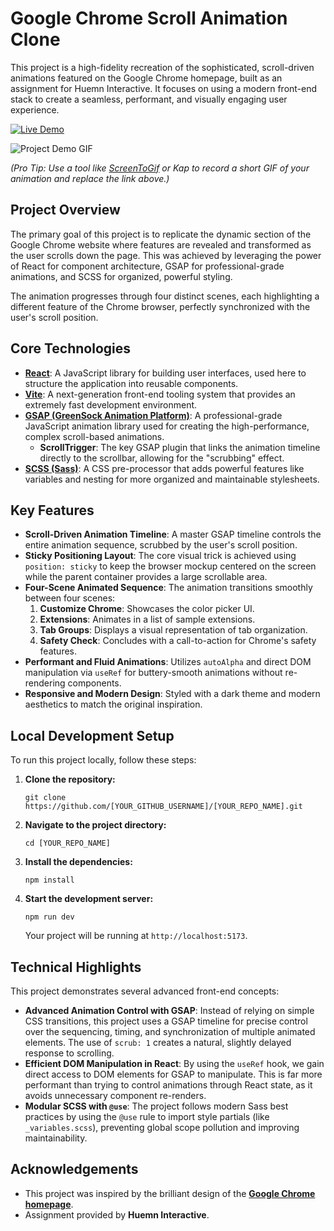 # Google Chrome Scroll Animation Clone

This project is a high-fidelity recreation of the sophisticated, scroll-driven animations featured on the Google Chrome homepage, built as an assignment for Huemn Interactive. It focuses on using a modern front-end stack to create a seamless, performant, and visually engaging user experience.

[![Live Demo](https://img.shields.io/badge/Live-Demo-brightgreen)](https://[YOUR_LIVE_DEMO_LINK_HERE])

![Project Demo GIF](https://[YOUR_SCREENSHOT_OR_GIF_LINK_HERE])

*(Pro Tip: Use a tool like [ScreenToGif](https://www.screentogif.com/) or Kap to record a short GIF of your animation and replace the link above.)*

## Project Overview

The primary goal of this project is to replicate the dynamic section of the Google Chrome website where features are revealed and transformed as the user scrolls down the page. This was achieved by leveraging the power of React for component architecture, GSAP for professional-grade animations, and SCSS for organized, powerful styling.

The animation progresses through four distinct scenes, each highlighting a different feature of the Chrome browser, perfectly synchronized with the user's scroll position.

## Core Technologies

*   **[React](https://reactjs.org/)**: A JavaScript library for building user interfaces, used here to structure the application into reusable components.
*   **[Vite](https://vitejs.dev/)**: A next-generation front-end tooling system that provides an extremely fast development environment.
*   **[GSAP (GreenSock Animation Platform)](https://greensock.com/gsap/)**: A professional-grade JavaScript animation library used for creating the high-performance, complex scroll-based animations.
    *   **ScrollTrigger**: The key GSAP plugin that links the animation timeline directly to the scrollbar, allowing for the "scrubbing" effect.
*   **[SCSS (Sass)](https://sass-lang.com/)**: A CSS pre-processor that adds powerful features like variables and nesting for more organized and maintainable stylesheets.

## Key Features

*   **Scroll-Driven Animation Timeline**: A master GSAP timeline controls the entire animation sequence, scrubbed by the user's scroll position.
*   **Sticky Positioning Layout**: The core visual trick is achieved using `position: sticky` to keep the browser mockup centered on the screen while the parent container provides a large scrollable area.
*   **Four-Scene Animated Sequence**: The animation transitions smoothly between four scenes:
    1.  **Customize Chrome**: Showcases the color picker UI.
    2.  **Extensions**: Animates in a list of sample extensions.
    3.  **Tab Groups**: Displays a visual representation of tab organization.
    4.  **Safety Check**: Concludes with a call-to-action for Chrome's safety features.
*   **Performant and Fluid Animations**: Utilizes `autoAlpha` and direct DOM manipulation via `useRef` for buttery-smooth animations without re-rendering components.
*   **Responsive and Modern Design**: Styled with a dark theme and modern aesthetics to match the original inspiration.

## Local Development Setup

To run this project locally, follow these steps:

1.  **Clone the repository:**
    ```
    git clone https://github.com/[YOUR_GITHUB_USERNAME]/[YOUR_REPO_NAME].git
    ```

2.  **Navigate to the project directory:**
    ```
    cd [YOUR_REPO_NAME]
    ```

3.  **Install the dependencies:**
    ```
    npm install
    ```

4.  **Start the development server:**
    ```
    npm run dev
    ```
    Your project will be running at `http://localhost:5173`.

## Technical Highlights

This project demonstrates several advanced front-end concepts:

*   **Advanced Animation Control with GSAP**: Instead of relying on simple CSS transitions, this project uses a GSAP timeline for precise control over the sequencing, timing, and synchronization of multiple animated elements. The use of `scrub: 1` creates a natural, slightly delayed response to scrolling.
*   **Efficient DOM Manipulation in React**: By using the `useRef` hook, we gain direct access to DOM elements for GSAP to manipulate. This is far more performant than trying to control animations through React state, as it avoids unnecessary component re-renders.
*   **Modular SCSS with `@use`**: The project follows modern Sass best practices by using the `@use` rule to import style partials (like `_variables.scss`), preventing global scope pollution and improving maintainability.

## Acknowledgements

*   This project was inspired by the brilliant design of the **[Google Chrome homepage](https://www.google.com/chrome/)**.
*   Assignment provided by **Huemn Interactive**.
